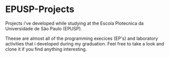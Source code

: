 # EPUSP-Projects
Projects i've developed while studying at the Escola Plotecnica da Universidade de São Paulo (EPUSP).

Theese are almost all of the programming execices (EP's) and laboratory activities that i developed during my graduation.
Feel free to take a look and clone it if you find anything interesting. 
